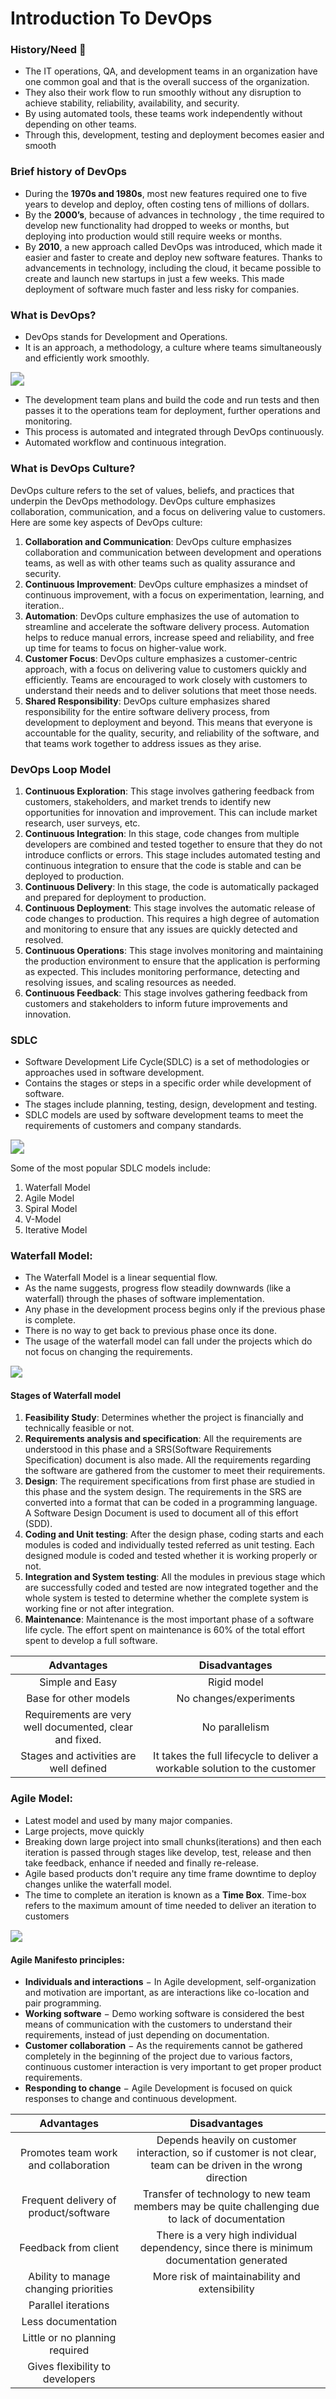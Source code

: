 # Introduction To DevOps

### History/Need :book:

- The IT operations, QA, and development teams in an organization have one common goal and that is the overall success of the organization. 
- They also their work flow to run smoothly without any disruption to achieve stability, reliability, availability, and security. 
- By using automated tools, these teams work independently without depending on other teams. 
- Through this, development, testing and deployment becomes easier and smooth 

### Brief history of DevOps

- During the **1970s and 1980s**, most new features required one to five years to develop and deploy, often costing tens of millions of dollars.  
- By the **2000’s**, because of advances in technology , the time required to develop new functionality had
  dropped to weeks or months, but deploying into production would still require weeks or months.
- By **2010**, a new approach called DevOps was introduced, which made it easier and faster to create and deploy new software features. Thanks to advancements in technology, including the cloud, it became possible to create and launch new startups in just a few weeks. This made deployment of software much faster and less risky for companies.  

### What is DevOps?

- DevOps stands for Development and Operations.
- It is an approach, a methodology, a culture where teams simultaneously and efficiently work smoothly.

<img src="./Images/Screenshot (126).png" style="zoom:140%;" />

- The development team plans and build the code and run tests and then passes it to the operations team for deployment, further operations and monitoring.
- This process is automated and integrated through DevOps continuously.
- Automated workflow and continuous integration.

### What is DevOps Culture?

DevOps culture refers to the set of values, beliefs, and practices that underpin the DevOps methodology. DevOps culture emphasizes collaboration, communication, and a focus on delivering value to customers. Here are some key aspects of DevOps culture:

1. **Collaboration and Communication**: DevOps culture emphasizes collaboration and communication between development and operations teams, as well as with other teams such as quality assurance and security.
2. **Continuous Improvement**: DevOps culture emphasizes a mindset of continuous improvement, with a focus on experimentation, learning, and iteration..
3. **Automation**: DevOps culture emphasizes the use of automation to streamline and accelerate the software delivery process. Automation helps to reduce manual errors, increase speed and reliability, and free up time for teams to focus on higher-value work.
4. **Customer Focus**: DevOps culture emphasizes a customer-centric approach, with a focus on delivering value to customers quickly and efficiently. Teams are encouraged to work closely with customers to understand their needs and to deliver solutions that meet those needs.
5. **Shared Responsibility**: DevOps culture emphasizes shared responsibility for the entire software delivery process, from development to deployment and beyond. This means that everyone is accountable for the quality, security, and reliability of the software, and that teams work together to address issues as they arise.

### DevOps Loop Model

1. **Continuous Exploration**: This stage involves gathering feedback from customers, stakeholders, and market trends to identify new opportunities for innovation and improvement. This can include market research, user surveys, etc.
2. **Continuous Integration**: In this stage, code changes from multiple developers are combined and tested together to ensure that they do not introduce conflicts or errors. This stage includes automated testing and continuous integration to ensure that the code is stable and can be deployed to production.
3. **Continuous Delivery**: In this stage, the code is automatically packaged and prepared for deployment to production.
4. **Continuous Deployment**: This stage involves the automatic release of code changes to production. This requires a high degree of automation and monitoring to ensure that any issues are quickly detected and resolved.
5. **Continuous Operations**: This stage involves monitoring and maintaining the production environment to ensure that the application is performing as expected. This includes monitoring performance, detecting and resolving issues, and scaling resources as needed.
6. **Continuous Feedback**: This stage involves gathering feedback from customers and stakeholders to inform future improvements and innovation.

### SDLC

- Software Development Life Cycle(SDLC) is a set of methodologies or approaches used in software development. 
- Contains the stages or steps in a specific order while development of software. 
- The stages include planning, testing, design, development and testing. 
- SDLC models are used by software development teams to meet the requirements of customers and company standards.

<img src="./Images/SDLC.png" style="zoom:140%;" />

Some of the most popular SDLC models include:

1. Waterfall Model
2. Agile Model
3. Spiral Model
4. V-Model
5. Iterative Model

### Waterfall Model:

- The Waterfall Model is a linear sequential flow. 
- As the name suggests, progress flow steadily downwards (like a waterfall) through the phases of software implementation. 
- Any phase in the development process begins only if the previous phase is complete. 
- There is no way to get back to previous phase once its done.
- The usage of the waterfall model can fall under the projects which do not focus on changing the requirements.

<img src="./Images/download.png" style="zoom:120%;" />

#### Stages of Waterfall model

1. **Feasibility Study**: Determines whether the project is financially and technically feasible or not.
2. **Requirements analysis and specification**: All the requirements are understood in this phase and a SRS(Software Requirements Specification) document is also made. All the requirements regarding the software are gathered from the customer to meet their requirements.
3. **Design**: The requirement specifications from first phase are studied in this phase and the system design. The requirements in the SRS are converted into a format that can be coded in a programming language. A Software Design Document is used to document all of this effort (SDD).
4. **Coding and Unit testing**: After the design phase, coding starts and each modules is coded and individually tested referred as unit testing. Each designed module is coded and tested whether it is working properly or not.
5. **Integration and System testing**: All the modules in previous stage which are successfully coded and tested are now integrated together and the whole system is tested to determine whether the complete system is working fine or not after integration.
6. **Maintenance**: Maintenance is the most important phase of a software life cycle. The effort spent on maintenance is 60% of the total effort spent to develop a full software.

|                       Advantages                        |                        Disadvantages                         |
| :-----------------------------------------------------: | :----------------------------------------------------------: |
|                     Simple and Easy                     |                         Rigid model                          |
|                  Base for other models                  |                    No changes/experiments                    |
| Requirements are very well documented, clear and fixed. |                        No parallelism                        |
|         Stages and activities are well defined          | It takes the full lifecycle to deliver a workable solution to the customer |

### Agile Model:

- Latest model and used by many major companies.
- Large projects, move quickly
- Breaking down large project into small chunks(iterations) and then each iteration is passed through stages like develop, test, release and then take feedback, enhance if needed and finally re-release.
- Agile based products don't require any time frame downtime to deploy changes unlike the waterfall model.
- The time to complete an iteration is known as a **Time Box**. Time-box refers to the maximum amount of time needed to deliver an iteration to customers

<img src="./Images/agile.png" style="zoom:120%;" />

#### Agile Manifesto principles:

- **Individuals and interactions** − In Agile development, self-organization and motivation are important, as are interactions like co-location and pair programming.
- **Working software** − Demo working software is considered the best means of communication with the customers to understand their requirements, instead of just depending on documentation.
- **Customer collaboration** − As the requirements cannot be gathered completely in the beginning of the project due to various factors, continuous customer interaction is very important to get proper product requirements.
- **Responding to change** − Agile Development is focused on quick responses to change and continuous development.

|              Advantages               |                        Disadvantages                         |
| :-----------------------------------: | :----------------------------------------------------------: |
| Promotes team work and collaboration  | Depends heavily on customer interaction, so if customer is not clear, team can be driven in the wrong direction |
| Frequent delivery of product/software | Transfer of technology to new team members may be quite challenging due to lack of documentation |
|         Feedback from client          | There is a very high individual dependency, since there is minimum documentation generated |
| Ability to manage changing priorities |        More risk of maintainability and extensibility        |
|          Parallel iterations          |                                                              |
|          Less documentation           |                                                              |
|    Little or no planning required     |                                                              |
|    Gives flexibility to developers    |                                                              |

### 

